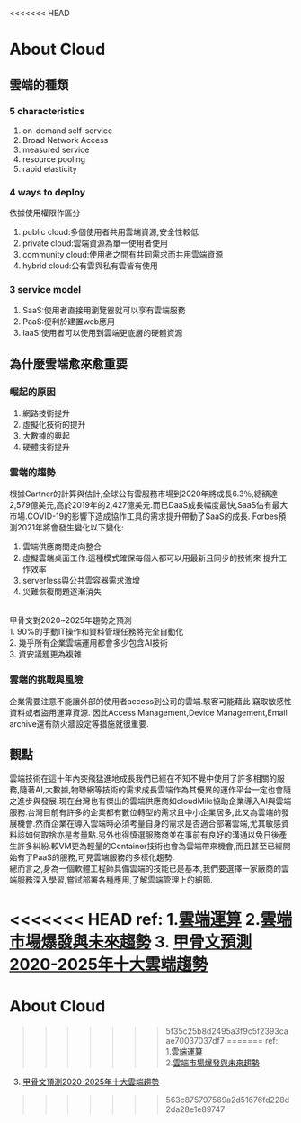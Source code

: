 <<<<<<< HEAD
# About Cloud



## 雲端的種類

### 5 characteristics
1. on-demand self-service
2. Broad Network Access
3. measured service 
4. resource pooling
5. rapid elasticity

### 4 ways to deploy
依據使用權限作區分
1. public cloud:多個使用者共用雲端資源,安全性較低
2. private cloud:雲端資源為單一使用者使用
3. community cloud:使用者之間有共同需求而共用雲端資源
4. hybrid cloud:公有雲與私有雲皆有使用

### 3 service model 
1. SaaS:使用者直接用瀏覽器就可以享有雲端服務
2. PaaS:便利於建置web應用
3. IaaS:使用者可以使用到雲端更底層的硬體資源 


## 為什麼雲端愈來愈重要

### 崛起的原因
1. 網路技術提升
2. 虛擬化技術的提升
3. 大數據的興起
4. 硬體技術提升


### 雲端的趨勢
根據Gartner的計算與估計,全球公有雲服務市場到2020年將成長6.3％,總額達2,579億美元,高於2019年的2,427億美元.而已DaaS成長幅度最快,SaaS佔有最大市場.COVID-19的影響下造成協作工具的需求提升帶動了SaaS的成長.
Forbes預測2021年將會發生變化以下變化:
1. 雲端供應商間走向整合
2. 虛擬雲端桌面工作:這種模式確保每個人都可以用最新且同步的技術來
提升工作效率  
3. serverless與公共雲容器需求激增
4. 災難恢復問題逐漸消失
<br>
甲骨文對2020~2025年趨勢之預測<br>
1. 90%的手動IT操作和資料管理任務將完全自動化<br>
2. 幾乎所有企業雲端運用都會多少包含AI技術<br>
3. 資安議題更為複雜


### 雲端的挑戰與風險
企業需要注意不能讓外部的使用者access到公司的雲端.駭客可能藉此
竊取敏感性資料或者盜用運算資源.
因此Access Management,Device Management,Email archive還有防火牆設定等措施就很重要.


## 觀點

雲端技術在這十年內突飛猛進地成長我們已經在不知不覺中使用了許多相關的服務,隨著AI,大數據,物聯網等技術的需求成長雲端作為其優異的運作平台一定也會隨之進步與發展.現在台灣也有傑出的雲端供應商如cloudMile協助企業導入AI與雲端服務.台灣目前有許多的企業都有數位轉型的需求且中小企業居多,此又為雲端的發展機會.然而企業在導入雲端時必須考量自身的需求是否適合部署雲端,尤其敏感資料該如何取捨亦是考量點.另外也得慎選服務商並在事前有良好的溝通以免日後產生許多糾紛.較VM更為輕量的Container技術也會為雲端帶來機會,而且甚至已經開始有了PaaS的服務,可見雲端服務的多樣化趨勢.<br>
總而言之,身為一個軟體工程師具備雲端的技能已是基本,我們要選擇一家廠商的雲端服務深入學習,嘗試部署各種應用,了解雲端管理上的細節.




<<<<<<< HEAD
ref:
1.[雲端運算](https://oosga.com/cloud-computing/)
2.[雲端市場爆發與未來趨勢](https://findit.org.tw/researchPageV2.aspx?pageId=1582)
3. [甲骨文預測2020-2025年十大雲端趨勢](https://ctee.com.tw/news/tech/229409.html)
=======
# About Cloud
>>>>>>> 5f35c25b8d2495a3f9c5f2393caae70037037df7
=======
ref:<br>
1.[雲端運算](https://oosga.com/cloud-computing/)<br>
2.[雲端市場爆發與未來趨勢](https://findit.org.tw/researchPageV2.aspx?pageId=1582)<br>
3. [甲骨文預測2020-2025年十大雲端趨勢](https://ctee.com.tw/news/tech/229409.html)
>>>>>>> 563c875797569a2d51676fd228d2da28e1e89747
